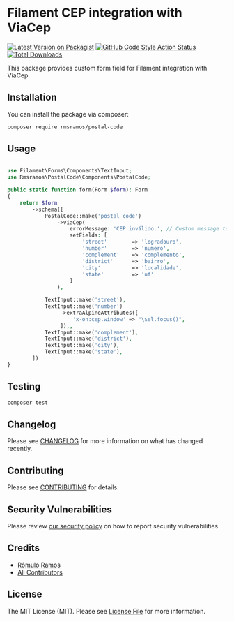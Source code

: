 # Filament CEP integration with ViaCep

[![Latest Version on Packagist](https://img.shields.io/packagist/v/rmsramos/postal-code.svg?style=flat-square)](https://packagist.org/packages/rmsramos/postal-code)
[![GitHub Code Style Action Status](https://img.shields.io/github/actions/workflow/status/rmsramos/postal-code/fix-php-code-style-issues.yml?branch=main&label=code%20style&style=flat-square)](https://github.com/rmsramos/postal-code/actions?query=workflow%3A"Fix+PHP+code+style+issues"+branch%3Amain)
[![Total Downloads](https://img.shields.io/packagist/dt/rmsramos/postal-code.svg?style=flat-square)](https://packagist.org/packages/rmsramos/postal-code)

This package provides custom form field for Filament integration with ViaCep.

## Installation

You can install the package via composer:

```bash
composer require rmsramos/postal-code
```

## Usage

```php

use Filament\Forms\Components\TextInput;
use Rmsramos\PostalCode\Components\PostalCode;

public static function form(Form $form): Form
{
    return $form
        ->schema([
            PostalCode::make('postal_code')
                ->viaCep(
                    errorMessage: 'CEP inválido.', // Custom message to display if the CEP is invalid.
                    setFields: [
                        'street'        => 'logradouro',
                        'number'        => 'numero',
                        'complement'    => 'complemento',
                        'district'      => 'bairro',
                        'city'          => 'localidade',
                        'state'         => 'uf'
                    ]
                ),

            TextInput::make('street'),
            TextInput::make('number')
                 ->extraAlpineAttributes([
                     'x-on:cep.window' => "\$el.focus()",
                 ]),,
            TextInput::make('complement'),
            TextInput::make('district'),
            TextInput::make('city'),
            TextInput::make('state'),
        ])
}

```

## Testing

```bash
composer test
```

## Changelog

Please see [CHANGELOG](CHANGELOG.md) for more information on what has changed recently.

## Contributing

Please see [CONTRIBUTING](CONTRIBUTING.md) for details.

## Security Vulnerabilities

Please review [our security policy](../../security/policy) on how to report security vulnerabilities.

## Credits

- [Rômulo Ramos](https://github.com/rmsramos)
- [All Contributors](../../contributors)

## License

The MIT License (MIT). Please see [License File](LICENSE.md) for more information.
